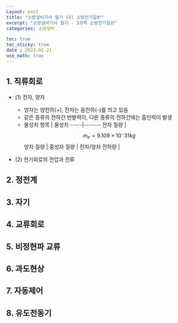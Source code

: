 ```yaml
---
Layout: post
title: "소방설비기사 필기 (4) 소방전기일반"
excerpt: "소방설비기사 필기 - 3과목 소방전기일반"
categories: 소방설비

toc: true
toc_sticky: true
date : 2023-01-21
use_math: true
---
```



## 1. 직류회로

- (1) 전자, 양자
  - 양자는 양전하(+), 전자는 음전하(-)를 띄고 있음
  - 같은 종류의 전하간 반발력이, 다른 종류의 전하간에는 흡인력이 발생
  - 물성치
  항목 | 물성치
  -----|-------
  전자 질량 | $$ m_e=9.109 \times 10^-31 kg $$
  양자 질량 | 
  중성자 질량 | 
  전자/양자 전하량 | 
  
- (2) 전기회로의 전압과 전류


## 2. 정전계
## 3. 자기
## 4. 교류회로
## 5. 비정현파 교류
## 6. 과도현상
## 7. 자동제어
## 8. 유도전동기

